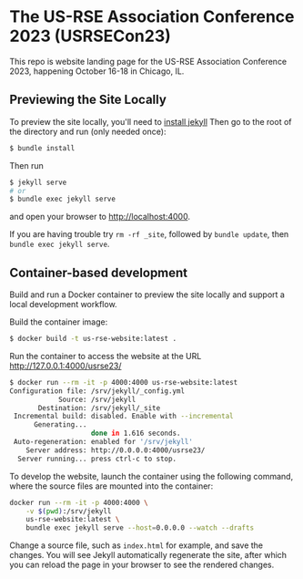 # The US-RSE Association Conference 2023 (USRSECon23)

This repo is website landing page for the US-RSE Association Conference 2023,
happening October 16-18 in Chicago, IL.

## Previewing the Site Locally

To preview the site locally, you'll need to [install jekyll](https://jekyllrb.com/docs/installation/)
Then go to the root of the directory and run (only needed once):

```bash
$ bundle install
```

Then run 

```bash
$ jekyll serve
# or
$ bundle exec jekyll serve
```

and open your browser to <http://localhost:4000>.

If you are having trouble try `rm -rf _site`, followed by `bundle update`,
then `bundle exec jekyll serve`.


## Container-based development

Build and run a Docker container to preview the site locally and support a local development workflow.

Build the container image:

```bash
$ docker build -t us-rse-website:latest .
```

Run the container to access the website at the URL http://127.0.0.1:4000/usrse23/

```bash
$ docker run --rm -it -p 4000:4000 us-rse-website:latest 
Configuration file: /srv/jekyll/_config.yml
            Source: /srv/jekyll
       Destination: /srv/jekyll/_site
 Incremental build: disabled. Enable with --incremental
      Generating... 
                    done in 1.616 seconds.
 Auto-regeneration: enabled for '/srv/jekyll'
    Server address: http://0.0.0.0:4000/usrse23/
  Server running... press ctrl-c to stop.
```

To develop the website, launch the container using the following command, where the source files are mounted into the container:

```bash
docker run --rm -it -p 4000:4000 \
    -v $(pwd):/srv/jekyll
    us-rse-website:latest \
    bundle exec jekyll serve --host=0.0.0.0 --watch --drafts
```

Change a source file, such as `index.html` for example, and save the changes. You will see Jekyll automatically regenerate the site, after which you can reload the page in your browser to see the rendered changes.
